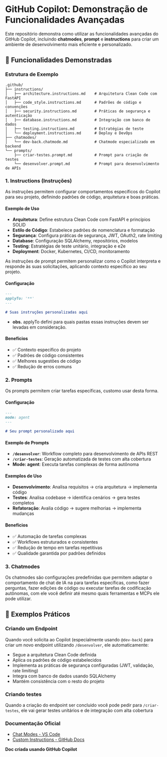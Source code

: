 # GitHub Copilot: Demonstração de Funcionalidades Avançadas

Este repositório demonstra como utilizar as funcionalidades avançadas do GitHub Copilot, incluindo **chatmodes**, **prompt** e **instructions** para criar um ambiente de desenvolvimento mais eficiente e personalizado.

## 🚀 Funcionalidades Demonstradas

### Estrutura de Exemplo
```
.github/
├── instructions/
│   ├── architecture.instructions.md    # Arquitetura Clean Code com FastAPI
│   ├── code_style.instructions.md      # Padrões de código e convenções
│   ├── security.instructions.md        # Práticas de segurança e autenticação
│   ├── database.instructions.md        # Integração com banco de dados
│   ├── testing.instructions.md         # Estratégias de teste
│   └── deployment.instructions.md      # Deploy e DevOps
├── chatmodes/
│   └── dev-back.chatmode.md            # Chatmode especializado em backend
└── prompts/
    ├── criar-testes.prompt.md          # Prompt para criação de testes
    └── desenvolver.prompt.md           # Prompt para desenvolvimento de APIs
```

### 1. Instructions (Instruções)
As instruções permitem configurar comportamentos específicos do Copilot para seu projeto, definindo padrões de código, arquitetura e boas práticas.

#### Exemplo de Uso
- **Arquitetura**: Define estrutura Clean Code com FastAPI e princípios SOLID
- **Estilo de Código**: Estabelece padrões de nomenclatura e formatação
- **Segurança**: Configura práticas de segurança, JWT, OAuth2, rate limiting
- **Database**: Configuração SQLAlchemy, repositórios, modelos
- **Testing**: Estratégias de teste unitário, integração e e2e
- **Deployment**: Docker, Kubernetes, CI/CD, monitoramento

As instruções de prompt permitem personalizar como o Copilot interpreta e responde às suas solicitações, aplicando contexto específico ao seu projeto.

#### Configuração
```markdown
---
applyTo: '**' 
---

# Suas instruções personalizadas aqui
```

- **obs.** applyTo defini para quais pastas essas instruções devem ser levadas em consideração.

#### Benefícios
- ✅ Contexto específico do projeto
- ✅ Padrões de código consistentes
- ✅ Melhores sugestões de código
- ✅ Redução de erros comuns

### 2. Prompts
Os prompts permitem criar tarefas específicas, customo usar desta forma.

#### Configuração
```markdown
---
mode: agent
---

# Seu prompt personalizado aqui
```

#### Exemplo de Prompts
- **`/desenvolver`**: Workflow completo para desenvolvimento de APIs REST
- **`/criar-testes`**: Geração automatizada de testes com alta cobertura
- **Mode: agent**: Executa tarefas complexas de forma autônoma

#### Exemplos de Uso
- **Desenvolvimento**: Analisa requisitos → cria arquitetura → implementa código
- **Testes**: Analisa codebase → identifica cenários → gera testes completos
- **Refatoração**: Avalia código → sugere melhorias → implementa mudanças

#### Benefícios
- ✅ Automação de tarefas complexas
- ✅ Workflows estruturados e consistentes
- ✅ Redução de tempo em tarefas repetitivas
- ✅ Qualidade garantida por padrões definidos

### 3. Chatmodes
Os chatmodes são configurações predefinidas que permitem adaptar o comportamento de chat de IA na para tarefas específicas, como fazer perguntas, fazer edições de código ou executar tarefas de codificação autônomas, com ele você definir até mesmo quais ferramentas e MCPs ele pode utilizar.

## 🎯 Exemplos Práticos

### Criando um Endpoint
Quando você solicita ao Copilot (especialmente usando `@dev-back`) para criar um novo endpoint utilizando `/desenvolver`, ele automaticamente:
- Segue a arquitetura Clean Code definida
- Aplica os padrões de código estabelecidos
- Implementa as práticas de segurança configuradas (JWT, validação, rate limiting)
- Integra com banco de dados usando SQLAlchemy
- Mantém consistência com o resto do projeto

### Criando testes
Quando a criação do endpoint ser concluido você pode pedir para `/criar-testes`, ele vai gerar testes unitários e de integração com alta cobertura

### Documentação Oficial
- [Chat Modes - VS Code](https://code.visualstudio.com/docs/copilot/chat/chat-modes)
- [Custom Instructions - GitHub Docs](https://docs.github.com/en/copilot/how-tos/custom-instructions/adding-repository-custom-instructions-for-github-copilot?tool=vscode)

**Doc criada usando GitHub Copilot**